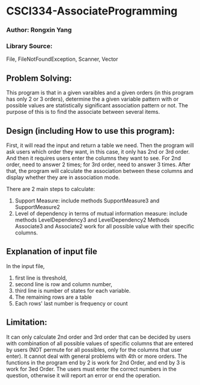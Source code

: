 # CSCI334-AssociateProgramming
### Author: Rongxin Yang

### Library Source: 
File, FileNotFoundException, Scanner, Vector

## Problem Solving:
This program is that in a given varaibles and a given orders (in this program has only 2 or 3 orders), determine the a given variable pattern with or possible values are statistically significant association pattern or not. The purpose of this is to find the associate between several items.

## Design (including How to use this program):
First, it will read the input and return a table we need. Then the program will ask users which order they want, in this case, it only has 2nd or 3rd order. And then it requires users enter the columns they want to see. For 2nd order, need to answer 2 times; for 3rd order, need to answer 3 times. After that, the program will calculate the association between these columns and display whether they are in association mode.

There are 2 main steps to calculate:
1. Support Measure: include methods SupportMeasure3 and SupportMeasure2
2. Level of dependency in terms of mutual information measure: include methods LevelDependency3 and LevelDependency2
Methods Associate3 and Associate2 work for all possible value with their specific columns.


## Explanation of input file
In the input file, 
1. first line is threshold, 
2. second line is row and column number, 
3. third line is number of states for each variable. 
4. The remaining rows are a table
5. Each rows' last number is frequency or count

## Limitation:
It can only calculate 2nd order and 3rd order that can be decided by users with combination of all possible values of specific columns that are entered by users (NOT permute for all possibles, only for the columns that user enter). 
It cannot deal with general problems with 4th or more orders. 
The functions in the program end by 2 is work for 2nd Order, and end by 3 is work for 3ed Order. 
The users must enter the correct numbers in the question, otherwise it will report an error or end the operation.

